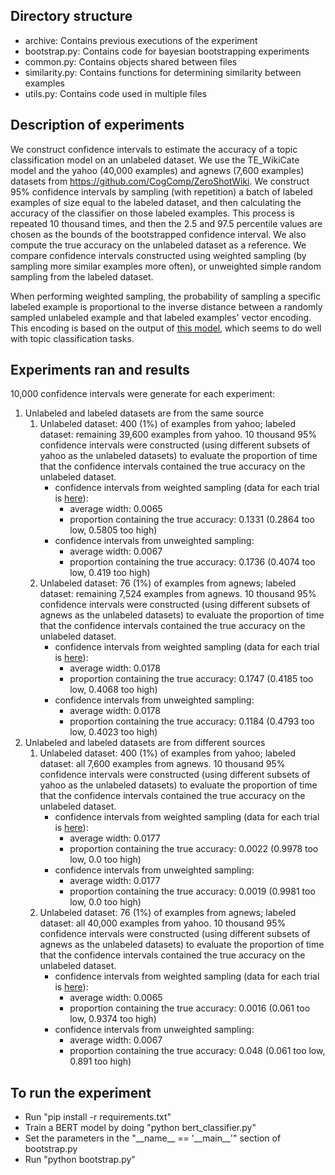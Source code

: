 ## Directory structure
- archive: Contains previous executions of the experiment
- bootstrap.py: Contains code for bayesian bootstrapping experiments
- common.py: Contains objects shared between files
- similarity.py: Contains functions for determining similarity between examples
- utils.py: Contains code used in multiple files

## Description of experiments
We construct confidence intervals to estimate the accuracy of a topic classification model on an unlabeled dataset. We use the TE_WikiCate model and the yahoo (40,000 examples) and agnews (7,600 examples) datasets from https://github.com/CogComp/ZeroShotWiki. We construct 95% confidence intervals by sampling (with repetition) a batch of labeled examples of size equal to the labeled dataset, and then calculating the accuracy of the classifier on those labeled examples. This process is repeated 10 thousand times, and then the 2.5 and 97.5 percentile values are chosen as the bounds of the bootstrapped confidence interval. We also compute the true accuracy on the unlabeled dataset as a reference. We compare confidence intervals constructed using weighted sampling (by sampling more similar examples more often), or unweighted simple random sampling from the labeled dataset.

When performing weighted sampling, the probability of sampling a specific labeled example is proportional to the inverse distance between a randomly sampled unlabeled example and that labeled examples' vector encoding. This encoding is based on the output of [this model](https://huggingface.co/cardiffnlp/twitter-roberta-base-dec2021-tweet-topic-multi-all), which seems to do well with topic classification tasks.

## Experiments ran and results
10,000 confidence intervals were generate for each experiment:
1) Unlabeled and labeled datasets are from the same source
    1) Unlabeled dataset: 400 (1%) of examples from yahoo; labeled dataset: remaining 39,600 examples from yahoo. 10 thousand 95% confidence intervals were constructed (using different subsets of yahoo as the unlabeled datasets) to evaluate the proportion of time that the confidence intervals contained the true accuracy on the unlabeled dataset.
        * confidence intervals from weighted sampling (data for each trial is [here](archive/2023-03-06/results_L-yahoo-U-yahoo.csv)):
            * average width: 0.0065
            * proportion containing the true accuracy: 0.1331 (0.2864 too low, 0.5805 too high)
        * confidence intervals from unweighted sampling:
            * average width: 0.0067
            * proportion containing the true accuracy: 0.1736 (0.4074 too low, 0.419 too high)
    2) Unlabeled dataset: 76 (1%) of examples from agnews; labeled dataset: remaining 7,524 examples from agnews. 10 thousand 95% confidence intervals were constructed (using different subsets of agnews as the unlabeled datasets) to evaluate the proportion of time that the confidence intervals contained the true accuracy on the unlabeled dataset.
        * confidence intervals from weighted sampling (data for each trial is [here](archive/2023-03-06/results_L-agnews-U-agnews.csv)):
            * average width: 0.0178
            * proportion containing the true accuracy: 0.1747 (0.4185 too low, 0.4068 too high)
        * confidence intervals from unweighted sampling:
            * average width: 0.0178
            * proportion containing the true accuracy: 0.1184 (0.4793 too low, 0.4023 too high)
2) Unlabeled and labeled datasets are from different sources
    1) Unlabeled dataset: 400 (1%) of examples from yahoo; labeled dataset: all 7,600 examples from agnews. 10 thousand 95% confidence intervals were constructed (using different subsets of yahoo as the unlabeled datasets) to evaluate the proportion of time that the confidence intervals contained the true accuracy on the unlabeled dataset.
        * confidence intervals from weighted sampling (data for each trial is [here](archive/2023-03-06/results_L-agnews-U-yahoo.csv)):
            * average width: 0.0177
            * proportion containing the true accuracy: 0.0022 (0.9978 too low, 0.0 too high)
        * confidence intervals from unweighted sampling:
            * average width: 0.0177
            * proportion containing the true accuracy: 0.0019 (0.9981 too low, 0.0 too high)
    2) Unlabeled dataset: 76 (1%) of examples from agnews; labeled dataset: all 40,000 examples from yahoo. 10 thousand 95% confidence intervals were constructed (using different subsets of agnews as the unlabeled datasets) to evaluate the proportion of time that the confidence intervals contained the true accuracy on the unlabeled dataset.
        * confidence intervals from weighted sampling (data for each trial is [here](archive/2023-03-06/results_L-yahoo-U-agnews.csv)):
            * average width: 0.0065
            * proportion containing the true accuracy: 0.0016 (0.061 too low, 0.9374 too high)
        * confidence intervals from unweighted sampling:
            * average width: 0.0067
            * proportion containing the true accuracy: 0.048 (0.061 too low, 0.891 too high)

## To run the experiment
- Run "pip install -r requirements.txt"
- Train a BERT model by doing "python bert_classifier.py"
- Set the parameters in the "\_\_name\_\_ == '\_\_main\_\_'" section of bootstrap.py
- Run "python bootstrap.py"
